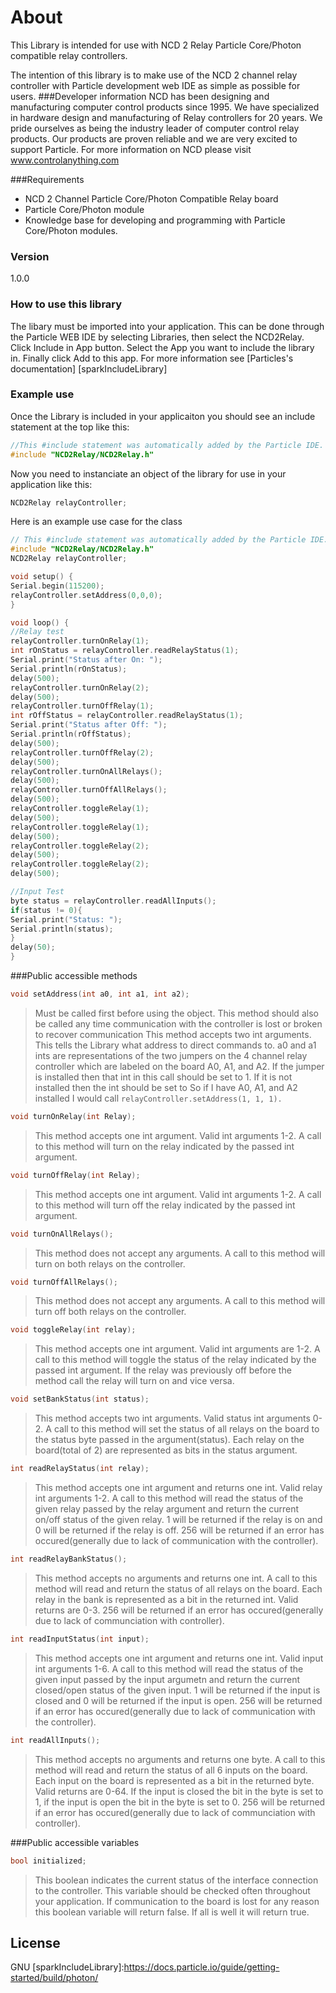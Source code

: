 # About

This Library is intended for use with NCD 2 Relay Particle Core/Photon compatible relay controllers.

The intention of this library is to make use of the NCD 2 channel relay controller with Particle development web IDE as simple as possible for users.
###Developer information
NCD has been designing and manufacturing computer control products since 1995.  We have specialized in hardware design and manufacturing of Relay controllers for 20 years.  We pride ourselves as being the industry leader of computer control relay products.  Our products are proven reliable and we are very excited to support Particle.  For more information on NCD please visit www.controlanything.com 

###Requirements
- NCD 2 Channel Particle Core/Photon Compatible Relay board
- Particle Core/Photon module
- Knowledge base for developing and programming with Particle Core/Photon modules.

### Version
1.0.0

### How to use this library

The libary must be imported into your application.  This can be done through the Particle WEB IDE by selecting Libraries, then select the NCD2Relay.  Click Include in App button.  Select the App you want to include the library in.  Finally click Add to this app.  For more information see [Particles's documentation] [sparkIncludeLibrary] 

### Example use

Once the Library is included in your applicaiton you should see an include statement at the top like this:
```cpp
//This #include statement was automatically added by the Particle IDE.
#include "NCD2Relay/NCD2Relay.h"
```
Now you need to instanciate an object of the library for use in your application like this:
```cpp
NCD2Relay relayController;
```

Here is an example use case for the class
```cpp
// This #include statement was automatically added by the Particle IDE.
#include "NCD2Relay/NCD2Relay.h"
NCD2Relay relayController;

void setup() {
Serial.begin(115200);
relayController.setAddress(0,0,0);
}

void loop() {
//Relay test
relayController.turnOnRelay(1);
int rOnStatus = relayController.readRelayStatus(1);
Serial.print("Status after On: ");
Serial.println(rOnStatus);
delay(500);
relayController.turnOnRelay(2);
delay(500);
relayController.turnOffRelay(1);
int rOffStatus = relayController.readRelayStatus(1);
Serial.print("Status after Off: ");
Serial.println(rOffStatus);
delay(500);
relayController.turnOffRelay(2);
delay(500);
relayController.turnOnAllRelays();
delay(500);
relayController.turnOffAllRelays();
delay(500);
relayController.toggleRelay(1);
delay(500);
relayController.toggleRelay(1);
delay(500);
relayController.toggleRelay(2);
delay(500);
relayController.toggleRelay(2);
delay(500);

//Input Test
byte status = relayController.readAllInputs();
if(status != 0){
Serial.print("Status: ");
Serial.println(status);
}
delay(50);
}
```

###Public accessible methods
```cpp
void setAddress(int a0, int a1, int a2);
```
>Must be called first before using the object.  This method should also be called any time communication with
>the controller is lost or broken to recover communication  This method accepts two int arguments.  This
>tells the Library what address to direct commands to.  a0 and a1 ints are representations of the two
>jumpers on the 4 channel relay controller which are labeled on the board A0, A1, and A2.  If the jumper is
>installed then that int in this call should be set to 1.  If it is not installed then the int should be set to 
So if I have A0, A1, and A2 installed I would call ```relayController.setAddress(1, 1, 1).```


```cpp
void turnOnRelay(int Relay);
```
>This method accepts one int argument.  Valid int arguments 1-2.  A call to this method will turn on the
>relay indicated by the passed int argument.


```cpp
void turnOffRelay(int Relay);
```
>This method accepts one int argument.  Valid int arguments 1-2.  A call to this method will turn off the relay
>indicated by the passed int argument.


```cpp
void turnOnAllRelays();
```
>This method does not accept any arguments.  A call to this method will turn on both relays on the
>controller.


```cpp
void turnOffAllRelays();
```
>This method does not accept any arguments.  A call to this method will turn off both relays on the
>controller.


```cpp
void toggleRelay(int relay);
```
>This method accepts one int argument.  Valid int arguments are 1-2.  A call to this method will toggle the
>status of the relay indicated by the passed int argument.  If the relay was previously off before the method
>call the relay will turn on and vice versa.


```cpp
void setBankStatus(int status);
```
>This method accepts two int arguments.  Valid status int arguments 0-2.  A call
>to this method will set the status of all relays on the board to the status byte passed in
the argument(status).  Each relay on the board(total of 2) are represented as bits in the status
>argument.


```cpp
int readRelayStatus(int relay);
```
>This method accepts one int argument and returns one int.  Valid relay int arguments 1-2.  A call to this
>method will read the status of the given relay passed by the relay argument and return the current on/off
>status of the given relay.  1 will be returned if the relay is on and 0 will be returned if the relay is off. 
>256 will be returned if an error has occured(generally due to lack of communication with the controller).


```cpp
int readRelayBankStatus();
```
>This method accepts no arguments and returns one int.  A call to this
>method will read and return the status of all relays on the board. 
>Each relay in the bank is represented as a bit in the returned int.  Valid returns are 0-3.  256 will be
>returned if an error has occured(generally due to lack of communciation with controller).


```cpp
int readInputStatus(int input);
```
>This method accepts one int argument and returns one int.  Valid input int arguments 1-6.  A call to this
>method will read the status of the given input passed by the input argumetn and return the current closed/open
>status of the given input.  1 will be returned if the input is closed and 0 will be returned if the input is open.
>256 will be returned if an error has occured(generally due to lack of communication with the controller).


```cpp
int readAllInputs();
```
>This method accepts no arguments and returns one byte.  A call to this
>method will read and return the status of all 6 inputs on the board. 
>Each input on the board is represented as a bit in the returned byte.  Valid returns are 0-64.  If the input is closed 
>the bit in the byte is set to 1, if the input is open the bit in the byte is set to 0.  256 will be
>returned if an error has occured(generally due to lack of communciation with controller).


###Public accessible variables
```cpp
bool initialized;
```
>This boolean indicates the current status of the interface connection to the controller.  This variable should
>be checked often throughout your application.  If communication to the board is lost for any reason this
>boolean variable will return false.  If all is well it will return true.


License
----

GNU
[sparkIncludeLibrary]:https://docs.particle.io/guide/getting-started/build/photon/